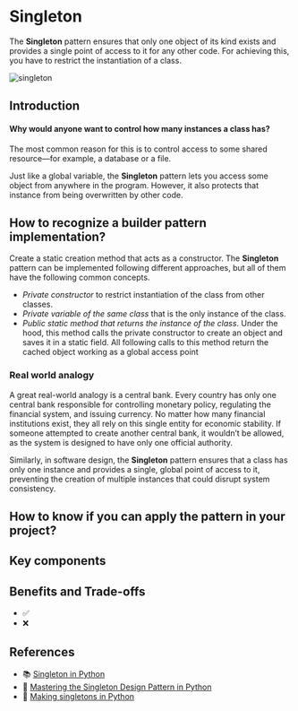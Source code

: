 # Singleton

The **Singleton** pattern ensures that only one object of its kind exists and provides a single point of access to it for any other code. For achieving this, you have to restrict the instantiation of a class.

![singleton](https://github.com/user-attachments/assets/fe89cab8-db18-4276-b10a-c8bbe9db0c7a)

## Introduction

#### Why would anyone want to control how many instances a class has?

The most common reason for this is to control access to some shared resource—for example, a database or a file.

Just like a global variable, the **Singleton** pattern lets you access some object from anywhere in the program. However, it also protects that instance from being overwritten by other code.

## How to recognize a builder pattern implementation?

Create a static creation method that acts as a constructor.
The **Singleton** pattern can be implemented following different approaches, but all of them have the following common concepts.

-   _Private constructor_ to restrict instantiation of the class from other classes.
-   _Private variable of the same class_ that is the only instance of the class.
-   _Public static method that returns the instance of the class_. Under the hood, this method calls the private constructor to create an object and saves it in a static field. All following calls to this method return the cached object working as a global access point

### Real world analogy

A great real-world analogy is a central bank. Every country has only one central bank responsible for controlling monetary policy, regulating the financial system, and issuing currency. No matter how many financial institutions exist, they all rely on this single entity for economic stability. If someone attempted to create another central bank, it wouldn’t be allowed, as the system is designed to have only one official authority.

Similarly, in software design, the **Singleton** pattern ensures that a class has only one instance and provides a single, global point of access to it, preventing the creation of multiple instances that could disrupt system consistency.

## How to know if you can apply the pattern in your project?

## Key components

## Benefits and Trade-offs

-   ✅
-   ❌

## References

-   📚 [Singleton in Python](https://refactoring.guru/design-patterns/singleton/python/example)
-   📼 [Mastering the Singleton Design Pattern in Python](https://youtu.be/Awoh5-Yr6SE)
-   📼 [Making singletons in Python](https://youtu.be/sppHANksoG4)
